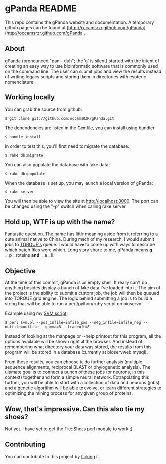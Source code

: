gPanda README
================
This repo contains the gPanda website and documentation.  A temporary github pages can be found at [http://occamsrzr.github.com/gPanda](http://occamsrzr.github.com/gPanda).

About
------------------------------------------------

gPanda (pronounced "pan - duh"; the 'g' is silent) started with the intent of creating an easy way to use bioinformatic software that is commonly used on the command line. The user can submit jobs and view the results instead of writing legacy scripts and storing them in directories with esoteric nomenclature.

Working locally
------------------------------------------------

You can grab the source from github:

    $ git clone git://github.com:occamsRZR/gPanda.git

The dependencies are listed in the Gemfile, you can install using bundler
  
    $ bundle install 

In order to test this, you'll first need to migrate the database:

    $ rake db:migrate

You can also populate the database with fake data:

    $ rake db:populate

When the database is set up, you may launch a local version of gPanda:

    $ rake server

You will then be able to view the site at [http://localhost:3000](http://localhost:3000). The port can be changed using the "-p" switch when calling rake server.


Hold up, WTF is up with the name?
------------------------------------------------

Fantastic question.  The name has little meaning aside from it referring to a cute animal native to China.  During much of my research, I would submit jobs to [TORQUE's](http://en.wikipedia.org/wiki/TORQUE_Resource_Manager) queue.  I would have to come up with ways to describe which batch files were which.  Long story short: to me, gPanda means __g__ __p__roteins __and__ __a__ll.   

Objective
------------------------------------------------

At the time of this commit, gPanda is an empty shell.  It really can't do anything besides display a bunch of fake data I've loaded into it.  The aim of the project is the ability to submit a custom job, the job will then be queued into TORQUE grid engine.  The logic behind submitting a job is to build a string that will be able to run a perl/python/ruby script on bioservx.

Example using my [SVM script](https://github.com/occamsRZR/svm_proteins):

    $ perl svm.pl --pos_infile=infile_pos --neg_infile=infile_neg --outfile=outfile --gamma=8 --tradeoff=8

Instead of looking at the manpage or --help printout for this program, all the options available will be shown right at the browser.  And instead of remembering what directory your data was stored, the results from this program will be stored in a database (currently at bioservweb mysql).

From these results, you can choose to do further analysis (multiple sequence alignments, reciprocal BLAST or phylogenetic analysis).  The ultimate goal is to connect a bunch of these jobs (or neurons, in this context) together and form a simple neural network.  Extrapolating this further, you will be able to start with a collection of data and neurons (jobs) and a genetic algorithm will be able to evolve, or learn different strategies to optimizing the mining process for any given group of proteins.


Wow, that's impressive. Can this also tie my shoes?
------------------------------------------------

Not yet.  I have yet to get the Tie::Shoes perl module to work ;).


Contributing
------------------------------------------------

You can contribute to this project by [forking](https://github.com/guides/fork-a-project-and-submit-your-modifications) it.

